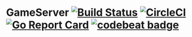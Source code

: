 # GameServer [![Build Status](https://travis-ci.org/CircleYu/GameServer.svg?branch=master)](https://travis-ci.org/CircleYu/GameServer) [![CircleCI](https://circleci.com/gh/circleyu/GameServer/tree/master.svg?style=svg)](https://circleci.com/gh/circleyu/GameServer/tree/master) [![Go Report Card](https://goreportcard.com/badge/github.com/circleyu/GameServer)](https://goreportcard.com/report/github.com/circleyu/GameServer) [![codebeat badge](https://codebeat.co/badges/e1a4c983-7257-45e4-9d93-5781714e8382)](https://codebeat.co/projects/github-com-circleyu-gameserver-master)
